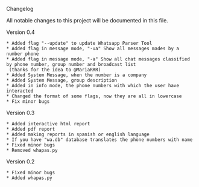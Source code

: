 Changelog

All notable changes to this project will be documented in this file.

Version 0.4

    * Added flag "--update" to update Whatsapp Parser Tool
    * Added flag in message mode, "-ua" Show all messages mades by a number phone
    * Added flag in message mode, "-a" Show all chat messages classified by phone number, group number and broadcast list 
     (thanks for the idea to @MariaRRR)
    * Added System Message, when the number is a company
    * Added System Message, group description
    * Added in info mode, the phone numbers with which the user have interacted
    * Changed the format of some flags, now they are all in lowercase
    * Fix minor bugs
    
Version 0.3

    * Added interactive html report
    * Added pdf report
    * Added making reports in spanish or english language
    * If you have "wa.db" database translates the phone numbers with name 
    * Fixed minor bugs
    * Removed whapas.py 
    
Version 0.2

    * Fixed minor bugs
    * Added whapas.py
